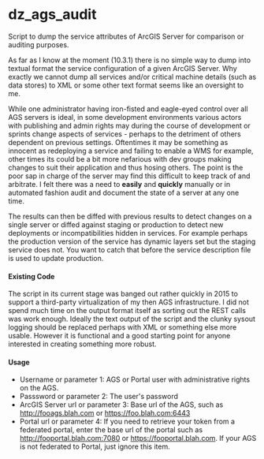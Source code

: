 # dz_ags_audit
Script to dump the service attributes of ArcGIS Server for comparison or auditing purposes.

As far as I know at the moment (10.3.1) there is no simple way to dump into textual format the service configuration of a given ArcGIS Server.  Why exactly we cannot dump all services and/or critical machine details (such as data stores) to XML or some other text format seems like an oversight to me.

While one administrator having iron-fisted and eagle-eyed control over all AGS servers is ideal, in some development environments various actors with publishing and admin rights may during the course of development or sprints change aspects of services - perhaps to the detriment of others dependent on previous settings.  Oftentimes it may be something as innocent as redeploying a service and failing to enable a WMS for example, other times its could be a bit more nefarious with dev groups making changes to suit their application and thus hosing others.  The point is the poor sap in charge of the server may find this difficult to keep track of and arbitrate.  I felt there was a need to **easily** and **quickly** manually or in automated fashion audit and document the state of a server at any one time. 

The results can then be diffed with previous results to detect changes on a single server or diffed against staging or production to detect new deployments or incompatibilities hidden in services.  For example perhaps the production version of the service has dynamic layers set but the staging service does not.  You want to catch that before the service description file is used to update production.

#### Existing Code
The script in its current stage was banged out rather quickly in 2015 to support a third-party virtualization of my then AGS infrastructure.  I did not spend much time on the output format itself as sorting out the REST calls was work enough.  Ideally the text output of the script and the clunky sysout logging should be replaced perhaps with XML or something else more usable.  However it is functional and a good starting point for anyone interested in creating something more robust.

#### Usage
* Username or parameter 1: AGS or Portal user with administrative rights on the AGS.
* Passsword or parameter 2: The user's password
* ArcGIS Server url or parameter 3: Base url of the AGS, such as http://fooags.blah.com or https://foo.blah.com:6443 
* Portal url or parameter 4: If you need to retrieve your token from a federated portal, enter the base url of the portal such as http://fooportal.blah.com:7080 or https://fooportal.blah.com.  If your AGS is not federated to Portal, just ignore this item.
